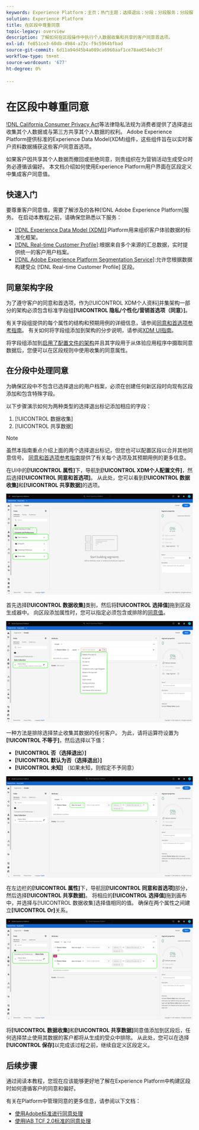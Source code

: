 ```yaml
---
keywords: Experience Platform；主页；热门主题；选择退出；分段；分段服务；分段服务；遵守选择退出；选择退出；选择退出；同意；共享；收集；
solution: Experience Platform
title: 在区段中尊重同意
topic-legacy: overview
description: 了解如何在区段操作中执行个人数据收集和共享的客户同意首选项。
exl-id: fe851ce3-60db-4984-a73c-f9c5964bfbad
source-git-commit: 6d11a94d45b4a089ca6960aaf1ce78ae654ebc3f
workflow-type: tm+mt
source-wordcount: '677'
ht-degree: 0%

---
```


# 在区段中尊重同意

[!DNL California Consumer Privacy Act](CCPA)等法律隐私法规为消费者提供了选择退出收集其个人数据或与第三方共享其个人数据的权利。 Adobe Experience Platform提供标准的Experience Data Model(XDM)组件，这些组件旨在以实时客户资料数据捕获这些客户同意首选项。

如果客户因共享其个人数据而撤回或拒绝同意，则贵组织在为营销活动生成受众时务必遵循该偏好。 本文档介绍如何使用Experience Platform用户界面在区段定义中集成客户同意值。

## 快速入门

要尊重客户同意值，需要了解涉及的各种[!DNL Adobe Experience Platform]服务。 在启动本教程之前，请确保您熟悉以下服务：

* [[!DNL Experience Data Model (XDM)]](../xdm/home.md):Platform用来组织客户体验数据的标准化框架。
* [[!DNL Real-time Customer Profile]](../profile/home.md):根据来自多个来源的汇总数据，实时提供统一的客户用户档案。
* [[!DNL Adobe Experience Platform Segmentation Service]](./home.md):允许您根据数据构建受众 [!DNL Real-time Customer Profile] 区段。

## 同意架构字段

为了遵守客户的同意和首选项，作为[!UICONTROL XDM个人资料]并集架构一部分的架构必须包含标准字段组&#x200B;**[!UICONTROL 隐私/个性化/营销首选项（同意）]**。

有关字段组提供的每个属性的结构和预期用例的详细信息，请参阅[同意和首选项参考指南](../xdm/field-groups/profile/consents.md)。 有关如何将字段组添加到架构的分步说明，请参阅[XDM UI指南](../xdm/ui/resources/schemas.md#add-field-groups)。

将字段组添加到[启用了配置文件的架构](../xdm/ui/resources/schemas.md#profile)并且其字段用于从体验应用程序中摄取同意数据后，您便可以在区段规则中使用收集的同意属性。

## 在分段中处理同意

为确保区段中不包含已选择退出的用户档案，必须在创建任何新区段时向现有区段添加和包含特殊字段。

以下步骤演示如何为两种类型的选择退出标记添加相应的字段：

1. [!UICONTROL 数据收集]
1. [!UICONTROL 共享数据]

>[!NOTE]
>
>虽然本指南重点介绍上面的两个选择退出标记，但您也可以配置区段以合并其他同意信号。 [同意和首选项参考指南](../xdm/field-groups/profile/consents.md)提供了有关每个选项及其预期用例的更多信息。

在UI中的&#x200B;**[!UICONTROL 属性]**&#x200B;下，导航到&#x200B;**[!UICONTROL XDM个人配置文件]**，然后选择&#x200B;**[!UICONTROL 同意和首选项]**。 从此处，您可以看到&#x200B;**[!UICONTROL 数据收集]**&#x200B;和&#x200B;**[!UICONTROL 共享数据]**&#x200B;的选项。

![](./images/opt-outs/consents.png)

首先选择&#x200B;**[!UICONTROL 数据收集]**&#x200B;类别，然后将&#x200B;**[!UICONTROL 选择值]**&#x200B;拖到区段生成器中。 向区段添加属性时，您可以指定必须包含或排除的[同意值](../xdm/field-groups/profile/consents.md#choice-values)。

![](./images/opt-outs/consent-values.png)

一种方法是排除选择禁止收集其数据的任何客户。 为此，请将运算符设置为&#x200B;**[!UICONTROL 不等于]**，然后选择以下值：

* **[!UICONTROL 否（选择退出）]**
* **[!UICONTROL 默认为否（选择退出）]**
* **[!UICONTROL 未知]** （如果未知，则假定不予同意）

![](./images/opt-outs/collect.png)

在左边栏的&#x200B;**[!UICONTROL 属性]**&#x200B;下，导航回&#x200B;**[!UICONTROL 同意和首选项]**&#x200B;部分，然后选择&#x200B;**[!UICONTROL 共享数据]**。 将相应的&#x200B;**[!UICONTROL 选择值]**&#x200B;拖到画布中，并选择与[!UICONTROL 数据收集]选择值相同的值。 确保在两个属性之间建立&#x200B;**[!UICONTROL Or]**&#x200B;关系。

![](./images/opt-outs/share.png)

将&#x200B;**[!UICONTROL 数据收集]**&#x200B;和&#x200B;**[!UICONTROL 共享数据]**&#x200B;同意值添加到区段后，任何选择禁止使用其数据的客户都将从生成的受众中排除。 从此处，您可以在选择&#x200B;**[!UICONTROL 保存]**&#x200B;以完成该过程之前，继续自定义区段定义。

## 后续步骤

通过阅读本教程，您现在应该能够更好地了解在Experience Platform中构建区段时如何遵循客户的同意和偏好。

有关在Platform中管理同意的更多信息，请参阅以下文档：

* [使用Adobe标准进行同意处理](../landing/governance-privacy-security/consent/adobe/overview.md)
* [使用IAB TCF 2.0标准的同意处理](../landing/governance-privacy-security/consent/iab/overview.md)